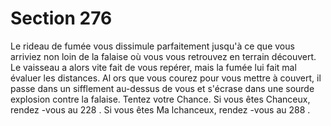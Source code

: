 # Section 276

Le rideau de fumée vous dissimule parfaitement jusqu'à ce que
vous arriviez non loin de la falaise où vous vous retrouvez en
terrain découvert. Le vaisseau a alors vite fait de vous repérer,
mais la fumée lui fait mal évaluer les distances. Al ors que vous
courez pour vous mettre à couvert, il passe dans un sifflement
au-dessus de vous et s'écrase dans une sourde explosion contre la
falaise. Tentez votre Chance. Si vous êtes Chanceux, rendez -vous
au 228 . Si vous êtes Ma lchanceux, rendez -vous au 288 .